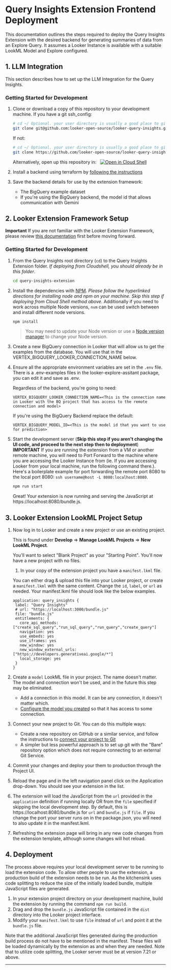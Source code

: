 # Query Insights Extension Frontend Deployment
This documentation outlines the steps required to deploy the Query Insights Extension with the desired backend for generating summaries of data from an Explore Query. It assumes a Looker Instance is available with a suitable LookML Model and Explore configured.

## 1. LLM Integration

This section describes how to set up the LLM Integration for the Query Insights.

### Getting Started for Development

1. Clone or download a copy of this repository to your development machine.
   If you have a git ssh_config:
   ```bash
   # cd ~/ Optional. your user directory is usually a good place to git clone to.
   git clone git@github.com:looker-open-source/looker-query-insights.git
   ```

   If not:
   ```bash
   # cd ~/ Optional. your user directory is usually a good place to git clone to.
   git clone https://github.com/looker-open-source/looker-query-insights.git
   ```
   Alternatively, open up this repository in: &nbsp;
   [![Open in Cloud Shell](https://gstatic.com/cloudssh/images/open-btn.svg)](https://shell.cloud.google.com/cloudshell/editor?cloudshell_git_repo=https://github.com/looker-open-source/looker-query-insights.git&cloudshell_workspace=query-insights-extension)

2. Install a backend using terraform by [following the instructions](../query-insights-backend/README.md)

3. Save the backend details for use by the extension framework:
   
   * The BigQuery example dataset
   * If you're using the BigQuery backend, the model id that allows communication with Gemini

## 2. Looker Extension Framework Setup
**Important** If you are not familiar with the Looker Extension Framework, please review [this documentation](https://developers.looker.com/extensions/overview/) first before moving forward.


### Getting Started for Development

1. From the Query Insights root directory (`cd`) to the Query Insights Extension folder. *If deploying from Cloudshell, you should already be in this folder*.

   ```bash
   cd query-insights-extension
   ```

2. Install the dependencies with [NPM](https://docs.npmjs.com/downloading-and-installing-node-js-and-npm). *Please follow the hyperlinked directions for installing node and npm on your machine. Skip this step if deploying from Cloud Shell method above.* Additionally if you need to work across multiple Node versions, `nvm` can be used switch between and install different node versions.

   ```bash
   npm install
   ```

   > You may need to update your Node version or use a [Node version manager](https://github.com/nvm-sh/nvm) to change your Node version.

3. Create a new BigQuery connection in Looker that will allow us to get the examples from the database. You will use that in the VERTEX_BIGQUERY_LOOKER_CONNECTION_NAME below.

4. Ensure all the appropriate environment variables are set in the `.env` file. There is a .env-examples files in the looker-explore-assitant package, you can edit it and save as .env. 

   Regardless of the backend, you're going to need:

   ```
   VERTEX_BIGQUERY_LOOKER_CONNECTION_NAME=<This is the connection name in Looker with the BQ project that has access to the remote connection and model>
   ```

   If you're using the BigQuery Backend replace the default:

   ```
   VERTEX_BIGQUERY_MODEL_ID=<This is the model id that you want to use for prediction>
   ```

5. Start the development server (**Skip this step if you aren't changing the UI code, and proceed to the next step then to deployment**)
   **IMPORTANT** If you are running the extension from a VM or another remote machine, you will need to Port Forward to the machine where you are accessing the Looker Instance from (ie. If you are accessing Looker from your local machine, run the following command there.). Here's a boilerplate example for port forwarding the remote port 8080 to the local port 8080:
   `ssh username@host -L 8080:localhost:8080`.

   ```bash
   npm run start
   ```

   Great! Your extension is now running and serving the JavaScript at https://localhost:8080/bundle.js.

## 3. Looker Extension LookML Project Setup

1. Now log in to Looker and create a new project or use an existing project.

   This is found under **Develop** => **Manage LookML Projects** => **New LookML Project**.

   You'll want to select "Blank Project" as your "Starting Point". You'll now have a new project with no files.

   1. In your copy of the extension project you have a `manifest.lkml` file.

   You can either drag & upload this file into your Looker project, or create a `manifest.lkml` with the same content. Change the `id`, `label`, or `url` as needed.  Your manifest.lkml file should look like the below examples.

   ```lookml
   application: query_insights {
    label: "Query Insights"
    # url: "https://localhost:3000/bundle.js"
    file: "bundle.js"
    entitlements: {
      core_api_methods: ["create_sql_query","run_sql_query","run_query","create_query"]
      navigation: yes
      use_embeds: yes
      use_iframes: yes
      new_window: yes
      new_window_external_urls: ["https://developers.generativeai.google/*"]
      local_storage: yes
    }
   }
   ```

2. Create a `model` LookML file in your project. The name doesn't matter. The model and connection won't be used, and in the future this step may be eliminated.

   - Add a connection in this model. It can be any connection, it doesn't matter which.
   - [Configure the model you created](https://docs.looker.com/data-modeling/getting-started/create-projects#configuring_a_model) so that it has access to some connection.

3. Connect your new project to Git. You can do this multiple ways:

   - Create a new repository on GitHub or a similar service, and follow the instructions to [connect your project to Git](https://docs.looker.com/data-modeling/getting-started/setting-up-git-connection)
   - A simpler but less powerful approach is to set up git with the "Bare" repository option which does not require connecting to an external Git Service.

4. Commit your changes and deploy your them to production through the Project UI.

5. Reload the page and in the left navigation panel click on the Application drop-down. You should see your extension in the list.

6. The extension will load the JavaScript from the `url` provided in the `application` definition if running locally OR from the `file` specified if skipping the local development step. By default, this is https://localhost:8080/bundle.js for `url` and `bundle.js` if `file`. If you change the port your server runs on in the package.json, you will need to also update it in the manifest.lkml.

7. Refreshing the extension page will bring in any new code changes from the extension template, although some changes will hot reload.

## 4. Deployment

The process above requires your local development server to be running to load the extension code. To allow other people to use the extension, a production build of the extension needs to be run. As the kitchensink uses code splitting to reduce the size of the initially loaded bundle, multiple JavaScript files are generated.

1. In your extension project directory on your development machine, build the extension by running the command `npm run build`.
2. Drag and drop the `bundle.js` JavaScript file contained in the `dist` directory into the Looker project interface.
3. Modify your `manifest.lkml` to use `file` instead of `url` and point it at the `bundle.js` file.

Note that the additional JavaScript files generated during the production build process do not have to be mentioned in the manifest. These files will be loaded dynamically by the extension as and when they are needed. Note that to utilize code splitting, the Looker server must be at version 7.21 or above.

---